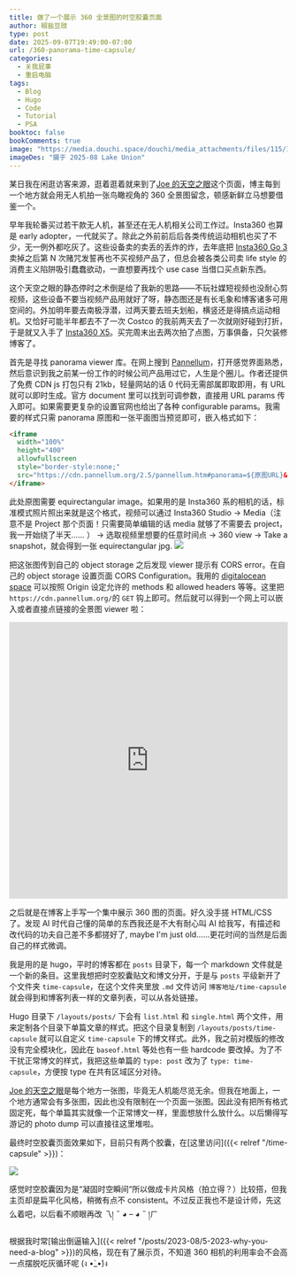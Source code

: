 ```yaml
---
title: 做了一个展示 360 全景图的时空胶囊页面
author: 椒盐豆豉
type: post
date: 2025-09-07T19:49:00-07:00
url: /360-panorama-time-capsule/
categories:
  - 关我屁事
  - 重启电脑
tags:
  - Blog
  - Hugo
  - Code
  - Tutorial
  - PSA
booktoc: false
bookComments: true
image: "https://media.douchi.space/douchi/media_attachments/files/115/166/083/407/635/237/original/45eeb3864c8d6e5e.jpg"
imageDes: "摄于 2025-08 Lake Union"
---
```


某日我在闲逛访客来源，逛着逛着就来到了[Joe 的天空之眼](https://houjoe.me/sky-eye/?utm_source=blog.douchi.space)这个页面，博主每到一个地方就会用无人机拍一张鸟瞰视角的 360 全景图留念，顿感新鲜立马想要借鉴一个。

<!--more-->

早年我轮番买过若干款无人机，甚至还在无人机相关公司工作过。Insta360 也算是 early adopter，一代就买了。除此之外前前后后各类传统运动相机也买了不少，无一例外都吃灰了。这些设备卖的卖丢的丢炸的炸，去年底把 [Insta360 Go 3](https://amzn.to/3S3P3in) 卖掉之后第 N 次赌咒发誓再也不买视频产品了，但总会被各类公司卖 life style 的消费主义陷阱吸引蠢蠢欲动，一直想要再找个 use case 当借口买点新东西。

这个天空之眼的静态停时之术倒是给了我新的思路——不玩社媒短视频也没耐心剪视频，这些设备不要当视频产品用就好了呀，静态图还是有长毛象和博客诸多可用空间的。外加明年要去南极浮潜，过两天要去班夫划船，横竖还是得搞点运动相机。又恰好可能半年都去不了一次 Costco 的我前两天去了一次就刚好碰到打折，于是就又入手了 [Insta360 X5](https://amzn.to/4mTnNje)。买完周末出去两次拍了点图，万事俱备，只欠装修博客了。

首先是寻找 panorama viewer 库。在网上搜到 [Pannellum](https://pannellum.org/documentation/overview/tutorial/?utm_source=blog.douchi.space)，打开感觉界面熟悉，然后意识到我之前某一份工作的时候公司产品用过它，人生是个圈儿。作者还提供了免费 CDN js 打包只有 21kb，轻量网站的话 0 代码无需部属即取即用，有 URL 就可以即时生成。官方 document 里可以找到可调参数，直接用 URL params 传入即可。如果需要更复杂的设置官网也给出了各种 configurable params。我需要的样式只需 panorama 原图和一张平面图当预览即可，嵌入格式如下：
```html
<iframe 
  width="100%" 
  height="400" 
  allowfullscreen 
  style="border-style:none;"
  src="https://cdn.pannellum.org/2.5/pannellum.htm#panorama=${原图URL}&preview=${预览图 URL}">
</iframe>
```

此处原图需要 equirectangular image。如果用的是 Insta360 系的相机的话，标准模式照片照出来就是这个格式，视频可以通过 Insta360 Studio -> Media（注意不是 Project 那个页面！只需要简单编辑的话 media 就够了不需要去 project，我一开始绕了半天…… ） -> 选取视频里想要的任意时间点 -> 360 view -> Take a snapshot，就会得到一张 equirectangular jpg.
![](https://media.douchi.space/douchi/media_attachments/files/115/166/252/877/595/992/original/e8653ba5f4f1bc21.png)

把这张图传到自己的 object storage 之后发现 viewer 提示有 CORS error。在自己的 object storage 设置页面 CORS Configuration。我用的 [digitalocean space](https://www.digitalocean.com/?refcode=708fdc9af879&utm_campaign=Referral_Invite&utm_medium=Referral_Program&utm_source=badge) 可以按照 Origin 设定允许的 methods 和 allowed headers 等等。这里把 `https://cdn.pannellum.org/`的 `GET` 钩上即可。然后就可以得到一个网上可以嵌入或者直接点链接的全景图 viewer 啦：

<iframe 
  width="100%" 
  height="500" 
  allowfullscreen 
  style="border-style:none;"
  src="https://cdn.pannellum.org/2.5/pannellum.htm#panorama=https://douchi.sfo3.digitaloceanspaces.com/blog/360/icecave_2025.jpg&preview=https://media.douchi.space/douchi/media_attachments/files/115/082/688/677/831/228/original/2104d9629e8f6778.png" ></iframe>

之后就是在博客上手写一个集中展示 360 图的页面。好久没手搓 HTML/CSS 了。发现 AI 时代自己懂的简单的东西我还是不大有耐心叫 AI 给我写，有描述和改代码的功夫自己差不多都搓好了, maybe I'm just old……更花时间的当然是后面自己的样式微调。

我是用的是 hugo，平时的博客都在 `posts` 目录下，每一个 markdown 文件就是一个新的条目。这里我想把时空胶囊贴文和博文分开，于是与 `posts` 平级新开了个文件夹 `time-capsule`，在这个文件夹里放 `.md` 文件访问 `博客地址/time-capsule` 就会得到和博客列表一样的文章列表，可以从各处链接。

Hugo 目录下 `/layouts/posts/` 下会有 `list.html` 和 `single.html` 两个文件，用来定制各个目录下单篇文章的样式。把这个目录复制到 `/layouts/posts/time-capsule` 就可以自定义 `time-capsule` 下的博文样式。此外，我之前对模版的修改没有完全模块化，因此在 `baseof.html` 等处也有一些 hardcode 要改掉。为了不干扰正常博文的样式，我把这些单篇的 `type: post` 改为了 `type: time-capsule`，方便按 type 在共有区域区分对待。

[Joe 的天空之眼](https://houjoe.me/sky-eye/?utm_source=blog.douchi.space)是每个地方一张图，毕竟无人机能尽览无余。但我在地面上，一个地方通常会有多张图，因此也没有限制在一个页面一张图。因此没有把所有格式固定死，每个单篇其实就像一个正常博文一样，里面想放什么放什么。以后懒得写游记的 photo dump 可以直接往这里堆啦。

最终时空胶囊页面效果如下，目前只有两个胶囊，在[这里访问]({{< relref "/time-capsule" >}})：

![](https://media.douchi.space/douchi/media_attachments/files/115/166/363/878/866/806/original/4cda62fe0bd19f9a.png)

感觉时空胶囊因为是“凝固时空瞬间“所以做成卡片风格（拍立得？）比较搭，但我主页却是扁平化风格，稍微有点不 consistent。不过反正我也不是设计师，先这么着吧，以后看不顺眼再改 乁། ˵ ◕ – ◕ ˵ །ㄏ

根据我时常[输出倒逼输入]({{< relref "/posts/2023-08/5-2023-why-you-need-a-blog" >}})的风格，现在有了展示页，不知道 360 相机的利用率会不会高一点摆脱吃灰循环呢 (ง •̀_•́)ง
